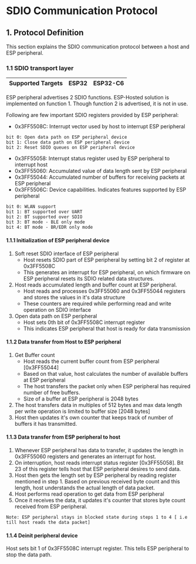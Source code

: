 # SDIO Communication Protocol

## 1. Protocol Definition
This section explains the SDIO communication protocol between a host and ESP peripheral.

### 1.1 SDIO transport layer

| Supported Targets | ESP32 | ESP32-C6 |
| ----------------- | ----- | -------- |

ESP peripheral advertises 2 SDIO functions. ESP-Hosted solution is implemented on function 1. Though function 2 is advertised, it is not in use.

Following are few important SDIO registers provided by ESP peripheral:
* 0x3FF5508C: Interrupt vector used by host to interrupt ESP peripheral
```
bit 0: Open data path on ESP peripheral device
bit 1: Close data path on ESP peripheral device
bit 2: Reset SDIO queues on ESP peripheral device
```
* 0x3FF55058: Interrupt status register used by ESP peripheral to interrupt host
* 0x3FF55060: Accumulated value of data length sent by ESP peripheral
* 0x3FF55044: Accumulated number of buffers for receiving packets at ESP peripheral
* 0x3FF5506C: Device capabilities. Indicates features supported by ESP peripheral
```
bit 0: WLAN support
bit 1: BT supported over UART
bit 2: BT supported over SDIO
bit 3: BT mode - BLE only mode
bit 4: BT mode - BR/EDR only mode
```

#### 1.1.1 Initialization of ESP peripheral device
1. Soft reset SDIO interface of ESP peripheral
	* Host resets SDIO part of ESP peripheral by setting bit 2 of register at 0x3FF5508C
	* This generates an interrupt for ESP peripheral, on which firmware on ESP peripheral resets its SDIO related data structures.
2. Host reads accumulated length and buffer count at ESP peripheral.
	* Host reads and processes 0x3FF55060 and 0x3FF55044 registers and stores the values in it's data structure
	* These counters are required while performing read and write operation on SDIO interface
3. Open data path on ESP peripheral
	* Host sets 0th bit of 0x3FF5508C interrupt register
	* This indicates ESP peripheral that host is ready for data transmission

#### 1.1.2 Data transfer from Host to ESP peripheral
1. Get Buffer count
	* Host reads the current buffer count from ESP peripheral [0x3FF55044]
	* Based on that value, host calculates the number of available buffers at ESP peripheral
	* The host transfers the packet only when ESP peripheral has required number of free buffers.
	* Size of a buffer at ESP peripheral is 2048 bytes
2. The host transfers data in multiples of 512 bytes and max data length per write operation is limited to buffer size [2048 bytes]
3. Host then updates it's own counter that keeps track of number of buffers it has transmitted.

#### 1.1.3 Data transfer from ESP peripheral to host
1. Whenever ESP peripheral has data to transfer, it updates the length in 0x3FF55060 registers and generates an interrupt for host.
2. On interruption, host reads interrupt status register [0x3FF55058]. Bit 23 of this register tells host that ESP peripheral desires to send data.
3. Host then gets the length set by ESP peripheral by reading register mentioned in step 1. Based on previous received byte count and this length, host understands the actual length of data packet.
4. Host performs read operation to get data from ESP peripheral
5. Once it receives the data, it updates it's counter that stores byte count received from ESP peripheral.

`Note: ESP peripheral stays in blocked state during steps 1 to 4 [ i.e till host reads the data packet]`

#### 1.1.4 Deinit peripheral device
Host sets bit 1 of 0x3FF5508C interrupt register. This tells ESP peripheral to stop the data path.

